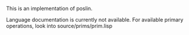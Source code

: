 This is an implementation of poslin.

Language documentation is currently not available. For available primary
operations, look into source/prims/prim.lisp